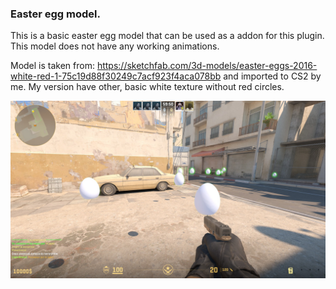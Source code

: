 ### Easter egg model.
This is a basic easter egg model that can be used as a addon for this plugin. This model does not have any working animations. 

Model is taken from: https://sketchfab.com/3d-models/easter-eggs-2016-white-red-1-75c19d88f30249c7acf923f4aca078bb
and imported to CS2 by me. My version have other, basic white texture without red circles.


<p align="center">
    <img src="img/eggpreview.jpg">
</p>

